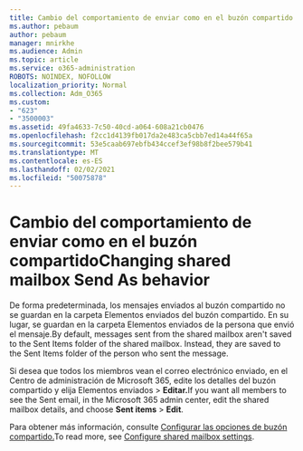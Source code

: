 ```yaml
---
title: Cambio del comportamiento de enviar como en el buzón compartido
ms.author: pebaum
author: pebaum
manager: mnirkhe
ms.audience: Admin
ms.topic: article
ms.service: o365-administration
ROBOTS: NOINDEX, NOFOLLOW
localization_priority: Normal
ms.collection: Adm_O365
ms.custom:
- "623"
- "3500003"
ms.assetid: 49fa4633-7c50-40cd-a064-608a21cb0476
ms.openlocfilehash: f2cc1d4139fb017da2e483ca5cbb7ed14a44f65a
ms.sourcegitcommit: 53e5caab697ebfb434ccef3ef98b8f2bee579b41
ms.translationtype: MT
ms.contentlocale: es-ES
ms.lasthandoff: 02/02/2021
ms.locfileid: "50075878"
---
```

# <a name="changing-shared-mailbox-send-as-behavior"></a><span data-ttu-id="e8f39-102">Cambio del comportamiento de enviar como en el buzón compartido</span><span class="sxs-lookup"><span data-stu-id="e8f39-102">Changing shared mailbox Send As behavior</span></span>

<span data-ttu-id="e8f39-p101">De forma predeterminada, los mensajes enviados al buzón compartido no se guardan en la carpeta Elementos enviados del buzón compartido. En su lugar, se guardan en la carpeta Elementos enviados de la persona que envió el mensaje.</span><span class="sxs-lookup"><span data-stu-id="e8f39-p101">By default, messages sent from the shared mailbox aren't saved to the Sent Items folder of the shared mailbox. Instead, they are saved to the Sent Items folder of the person who sent the message.</span></span>
  
<span data-ttu-id="e8f39-105">Si desea que todos los miembros vean el correo electrónico enviado, en el Centro  de administración de Microsoft 365, edite los detalles del buzón compartido y elija Elementos enviados \> **Editar.**</span><span class="sxs-lookup"><span data-stu-id="e8f39-105">If you want all members to see the Sent email, in the Microsoft 365 admin center, edit the shared mailbox details, and choose **Sent items** \> **Edit**.</span></span>
  
<span data-ttu-id="e8f39-106">Para obtener más información, consulte [Configurar las opciones de buzón compartido.](https://docs.microsoft.com/microsoft-365/admin/email/configure-a-shared-mailbox#allow-everyone-to-see-the-sent-email-the-replies)</span><span class="sxs-lookup"><span data-stu-id="e8f39-106">To read more, see [Configure shared mailbox settings](https://docs.microsoft.com/microsoft-365/admin/email/configure-a-shared-mailbox#allow-everyone-to-see-the-sent-email-the-replies).</span></span>
  